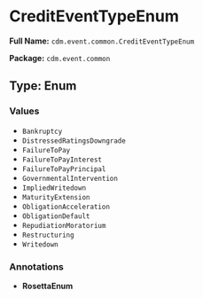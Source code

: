 # CreditEventTypeEnum

**Full Name:** `cdm.event.common.CreditEventTypeEnum`

**Package:** `cdm.event.common`

## Type: Enum

### Values

- `Bankruptcy`
- `DistressedRatingsDowngrade`
- `FailureToPay`
- `FailureToPayInterest`
- `FailureToPayPrincipal`
- `GovernmentalIntervention`
- `ImpliedWritedown`
- `MaturityExtension`
- `ObligationAcceleration`
- `ObligationDefault`
- `RepudiationMoratorium`
- `Restructuring`
- `Writedown`
### Annotations

- **RosettaEnum**

